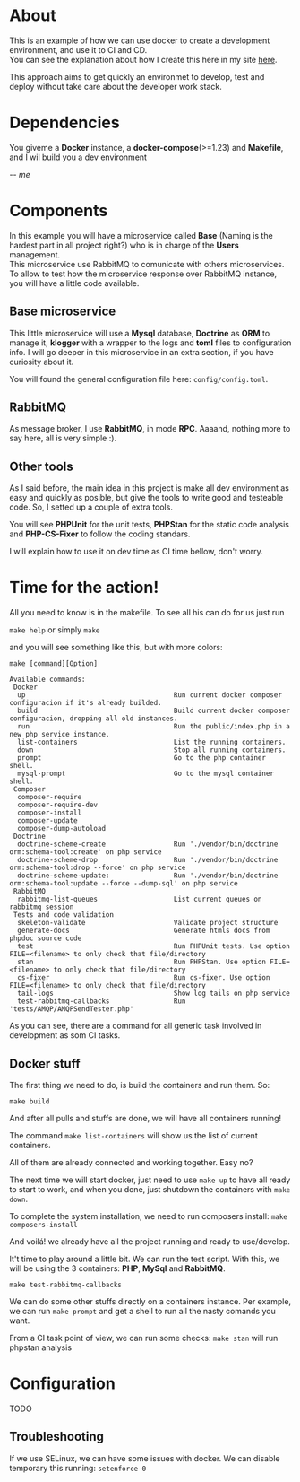 # About

This is an example of how we can use docker to create a development environment, and use it to CI and CD.\
You can see the explanation about how I create this here in my site [here](http://fernando.ristano.com/blog/php-docker-env).

This approach aims to get quickly an environmet to develop, test and deploy without take care about the developer work stack.

# Dependencies

>>>
You giveme a **Docker** instance, a **docker-compose**(>=1.23) and **Makefile**, and I wil build you a dev environment


-- _*me*_
>>>

# Components

In this example you will have a microservice called **Base** (Naming is the hardest part in all project right?) who is in charge of the **Users** management.\
This microservice use RabbitMQ to comunicate with others microservices. To allow to test how the microservice response over RabbitMQ instance, you will have a little code available.

## Base microservice

This little microservice will use a **Mysql** database, **Doctrine** as **ORM** to manage it, **klogger** with a wrapper to the logs and **toml** files to configuration info.
I will go deeper in this microservice in an extra section, if you have curiosity about it.

You will found the general configuration file here: `config/config.toml`.

## RabbitMQ

As message broker, I use **RabbitMQ**, in mode **RPC**. Aaaand, nothing more to say here, all is very simple :).

## Other tools

As I said before, the main idea in this project is make all dev environment as easy and quickly as posible, but give the tools to write good and testeable code. So, I setted up a couple of extra tools.

You will see **PHPUnit** for the unit tests, **PHPStan** for the static code analysis and **PHP-CS-Fixer** to follow the coding standars.

I will explain how to use it on dev time as CI time bellow, don't worry.

# Time for the action!

All you need to know is in the makefile. To see all his can do for us just run

`make help` or simply `make`

and you will see something like this, but with more colors:

```
make [command][Option]

Available commands:
 Docker
  up                                     Run current docker composer configuracion if it's already builded.
  build                                  Build current docker composer configuracion, dropping all old instances.
  run                                    Run the public/index.php in a new php service instance.
  list-containers                        List the running containers.
  down                                   Stop all running containers.
  prompt                                 Go to the php container shell.
  mysql-prompt                           Go to the mysql container shell.
 Composer
  composer-require
  composer-require-dev
  composer-install
  composer-update
  composer-dump-autoload
 Doctrine
  doctrine-scheme-create                 Run './vendor/bin/doctrine orm:schema-tool:create' on php service
  doctrine-scheme-drop                   Run './vendor/bin/doctrine orm:schema-tool:drop --force' on php service
  doctrine-scheme-update:                Run './vendor/bin/doctrine orm:schema-tool:update --force --dump-sql' on php service
 RabbitMQ
  rabbitmq-list-queues                   List current queues on rabbitmq session
 Tests and code validation
  skeleton-validate                      Validate project structure
  generate-docs                          Generate htmls docs from phpdoc source code
  test                                   Run PHPUnit tests. Use option FILE=<filename> to only check that file/directory
  stan                                   Run PHPStan. Use option FILE=<filename> to only check that file/directory
  cs-fixer                               Run cs-fixer. Use option FILE=<filename> to only check that file/directory
  tail-logs                              Show log tails on php service
  test-rabbitmq-callbacks                Run 'tests/AMQP/AMQPSendTester.php'

```

As you can see, there are a command for all generic task involved in development as som CI tasks.

## Docker stuff

The first thing we need to do, is build the containers and run them. So:

`make build`

And after all pulls and stuffs are done, we will have all containers running!

The command `make list-containers` will show us the list of current containers.

All of them are already connected and working together. Easy no?

The next time we will start docker, just need to use `make up` to have all ready to start to work, and when you done, just shutdown the containers with `make down`.

To complete the system installation, we need to run composers install: `make composers-install`

And voilá! we already have all the project running and ready to use/develop.

It't time to play around a little bit. We can run the test script. With this, we will be using the 3 containers: **PHP**, **MySql** and **RabbitMQ**.

`make test-rabbitmq-callbacks`

We can do some other stuffs directly on a containers instance. Per example, we can run `make prompt` and get a shell to run all the nasty comands you want.

From a CI task point of view, we can run some checks: `make stan` will run phpstan analysis


# Configuration
TODO

## Troubleshooting
If we use SELinux, we can have some issues with docker. We can disable temporary this running: `setenforce 0`

